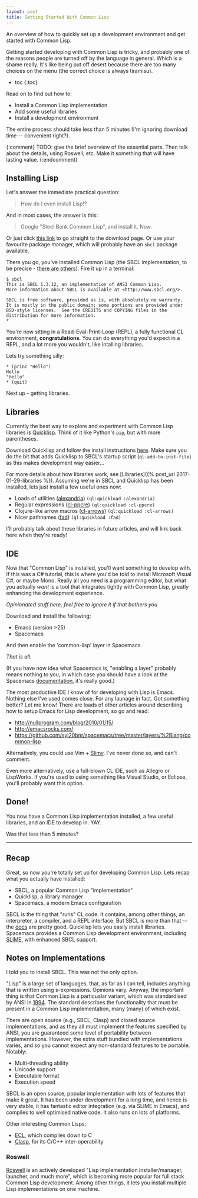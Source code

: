```yaml
---
layout: post
title: Getting Started With Common Lisp
---
```


An overview of how to quickly set up a development environment and get started
with Common Lisp.

Getting started developing with Common Lisp is tricky, and probably one of the
reasons people are turned off by the language in general. Which is a shame
really. It's like being put off desert because there are too many choices on the
menu (the correct choice is always tiramisu).

* toc
{:toc}

Read on to find out how to:
- Install a Common Lisp implementation
- Add some useful libraries
- Install a development environment

The entire process should take less than 5 minutes (I'm ignoring download time
-- convenient right?).


{:comment}
TODO: give the brief overview of the essential parts. Then talk about the
details, using Roswell, etc. Make it something that will have lasting value.
{:endcomment}


## Installing Lisp

Let's answer the immediate practical question:

> How do I even install Lisp!?

And in most cases, the answer is this:

> Google "Steel Bank Common Lisp", and install it. Now.

Or just click [this link](http://www.sbcl.org/platform-table.html) to go
straight to the download page. Or use your favourite package manager, which will
probably have an `sbcl` package available.

There you go, you've installed Common Lisp (the SBCL implementation, to be
precise - [there are others](#notes-on-implementations)). Fire it up in a
terminal:

```
$ sbcl
This is SBCL 1.3.12, an implementation of ANSI Common Lisp.
More information about SBCL is available at <http://www.sbcl.org/>.

SBCL is free software, provided as is, with absolutely no warranty.
It is mostly in the public domain; some portions are provided under
BSD-style licenses.  See the CREDITS and COPYING files in the
distribution for more information.
*
```

You're now sitting in a Read-Eval-Print-Loop (REPL), a fully functional CL
environment, **congratulations**. You can do everything you'd expect in a REPL,
and a lot more you wouldn't, like intalling libraries.

Lets try something silly:

~~~ common_lisp
* (princ "Hello")
Hello
"Hello"
* (quit)
~~~

Next up - getting libraries.


## Libraries

Currently the best way to explore and experiment with Common Lisp libraries is
[Quicklisp][ql-main]. Think of it like Python's `pip`, but with more parentheses.

Download Quicklisp and follow the install instructions [here][ql-inst]. Make sure you
do the bit that adds Quicklisp to SBCL's startup script (`ql:add-to-init-file`)
as this makes development way easier...

For more details about how libraries work, see [Libraries]({% post_url
2017-01-29-libraries %}). Assuming we're in SBCL and Quicklisp has been
installed, lets just install a few useful ones now:
- Loads of utilities ([alexandria](#)) `(ql:quickload :alexandria)`
- Regular expressions ([cl-ppcre](#)) `(ql:quickload :cl-ppcre)`
- Clojure-like arrow macros ([cl-arrows](#)) `(ql:quickload :cl-arrows)`
- Nicer pathnames ([fad](#)) `(ql:quickload :fad)`

I'll probably talk about these libraries in future articles, and will link back
here when they're ready!

[ql-inst]: https://www.quicklisp.org/beta/#installation
[ql-main]: https://www.quicklisp.org/beta/


## IDE

Now that "Common Lisp" is installed, you'll want something to develop with. If
this was a C# tutorial, this is where you'd be told to install Microsoft Visual
C#, or maybe Mono. Really all you need is a programming editor, but what you
actually *want* is a tool that integrates tightly with Common Lisp, greatly
enhancing the development experience.

*Opinionated stuff here, feel free to ignore it if that bothers you*

Download and install the following:
- Emacs (version >25)
- Spacemacs

And then enable the 'common-lisp' layer in Spacemacs.

_That is all_.

(If you have now idea what Spacemacs is, "enabling a layer" probably means
nothing to you, in which case you should have a look at the Spacemacs
[documentation][spacemacs-doc], it's really good.)

[spacemacs-doc]: http://spacemacs.org/doc/QUICK_START

The most productive IDE I know of for developing with Lisp is Emacs. Nothing
else I've used comes close. For any launage in fact. Got something better? Let
me know! There are loads of other articles around describing how to setup Emacs
for Lisp development, so go and read:
- <http://nullprogram.com/blog/2010/01/15/>
- <http://emacsrocks.com/>
- <https://github.com/syl20bnr/spacemacs/tree/master/layers/%2Blang/common-lisp>

Alternatively, you could use Vim + [Slimv](https://github.com/kovisoft/slimv).
I've never done so, and can't comment.

Even more alternatively, use a full-blown CL IDE, such as Allegro or LispWorks.
If you're used to using something like Visual Studio, or Eclipse, you'll
probably want this option.


## Done!

You now have a Common Lisp implementation installed, a few useful libraries, and
an IDE to develop in. YAY.

Was that less than 5 minutes?

---

## Recap

Great, so now you're totally set up for developing Common Lisp. Lets recap what
you actually have installed:

* SBCL, a popular Common Lisp "implementation"
* Quicklisp, a library manager
* Spacemacs, a modern Emacs configuration

SBCL is the thing that "runs" CL code. It contains, among other things, an
interpreter, a compiler, and a REPL interface. But SBCL is more than that --
the [docs][sbcl-docs] are pretty good. Quicklisp lets you easily install
libraries. Spacemacs provides a Common Lisp development environment,
including [SLIME][slime], with enhanced SBCL support.

[sbcl-docs]: http://www.sbcl.org/manual/index.html
[slime]: https://common-lisp.net/project/slime/


## Notes on Implementations

I told you to install SBCL. This was not the only option.

"Lisp" is a large set of languages, that, as far as I can tell, includes
anything that is written using s-expressions. Opinions vary. Anyway, the
important thing is that Common Lisp is a particualar variant, which was
standardised by ANSI in [1994][cl-ansi]. The standard describes the
functionality that must be present in a Common Lisp implementation, many (many)
of which exist.

There are open source (e.g., SBCL, Clasp) and closed source implementations, and
as they all must implement the features specified by ANSI, you are guaranteed
some level of portability between implementations. However, the extra stuff
bundled with implementations varies, and so you cannot expect any non-standard
features to be portable. Notably:
- Multi-threading ability
- Unicode support
- Executable format
- Execution speed

SBCL is an open source, popular implementation with lots of features that make
it great. It has been under development for a long time, and hence is very
stable, it has fantastic editor integration (e.g. via SLIME in Emacs), and
compiles to well optimised native code. It also runs on lots of platforms.

Other interesting Common Lisps:
- [ECL](https://common-lisp.net/project/ecl/), which compiles down to C
- [Clasp](https://github.com/drmeister/clasp), for its C/C++ inter-operability


### Roswell

[Roswell](https://github.com/roswell/roswell) is an actively developed "Lisp
implementation installer/manager, launcher, and much more", which is becoming
more popular for full stack Common Lisp development. Among other things, it lets
you install multiple Lisp implementations on one machine.


[cl-ansi]: https://standards.incits.org/apps/group_public/project/details.php?project_id=1012
